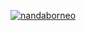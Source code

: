 [![nandaborneo](https://circleci.com/gh/nandaborneo/swag-games.svg?style=svg)](https://circleci.com/gh/nandaborneo/swag-games)